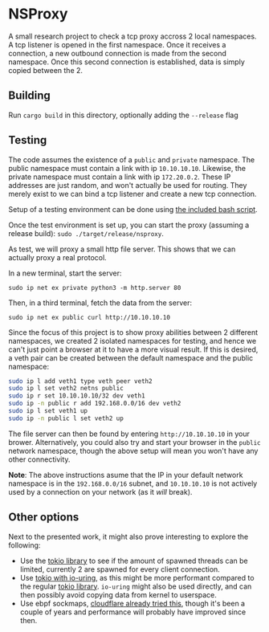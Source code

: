 # NSProxy

A small research project to check a tcp proxy accross 2 local namespaces. A tcp
listener is opened in the first namespace. Once it receives a connection, a new
outbound connection is made from the second namespace. Once this second connection
is established, data is simply copied between the 2.

## Building

Run `cargo build` in this directory, optionally adding the `--release` flag

## Testing

The code assumes the existence of a `public` and `private` namespace. The public
namespace must contain a link with ip `10.10.10.10`. Likewise, the private namespace
must contain a link with ip `172.20.0.2`. These IP addresses are just random, and
won't actually be used for routing. They merely exist to we can bind a tcp listener
and create a new tcp connection.

Setup of a testing environment can be done using [the included bash script](./setup_network.sh).

Once the test environment is set up, you can start the proxy (assuming a release
build): `sudo ./target/release/nsproxy`.

As test, we will proxy a small http file server. This shows that we can actually
proxy a real protocol.

In a new terminal, start the server:

`sudo ip net ex private python3 -m http.server 80`

Then, in a third terminal, fetch the data from the server:

`sudo ip net ex public curl http://10.10.10.10`

Since the focus of this project is to show proxy abilities between 2 different namespaces,
we created 2 isolated namespaces for testing, and hence we can't just point a browser
at it to have a more visual result. If this is desired, a veth pair can be created
between the default namespace and the public namespace:

```sh
sudo ip l add veth1 type veth peer veth2
sudo ip l set veth2 netns public
sudo ip r set 10.10.10.10/32 dev veth1
sudo ip -n public r add 192.168.0.0/16 dev veth2
sudo ip l set veth1 up
sudo ip -n public l set veth2 up
```

The file server can then be found by entering `http://10.10.10.10` in your brower.
Alternatively, you could also try and start your browser in the `public` network
namespace, though the above setup will mean you won't have any other connectivity.

**Note**: The above instructions asume that the IP in your default network namespace
is in the `192.168.0.0/16` subnet, and `10.10.10.10` is not actively used by a connection
on your network (as it _will_ break).

## Other options

Next to the presented work, it might also prove interesting to explore the following:

- Use the [tokio library] to see if the amount of spawned threads can be limited,
currently 2 are spawned for every client connection.
- Use [tokio with io-uring], as this might be more performant compared to the
regular [tokio library]. `io-uring` might also be used directly, and can then
possibly avoid copying data from kernel to userspace.
- Use ebpf sockmaps, [cloudflare already tried this], though it's been a couple
of years and performance will probably have improved since then.

[tokio library]: https://tokio.rs
[tokio with io-uring]: https://docs.rs/tokio-uring/latest/tokio_uring/
[cloudflare already tried this]: https://blog.cloudflare.com/sockmap-tcp-splicing-of-the-future/
